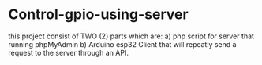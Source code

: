 # Control-gpio-using-server
this project consist of TWO (2) parts which are:
a) php script for server that running phpMyAdmin
b) Arduino esp32 Client that will repeatly send a request to the server through an API.
